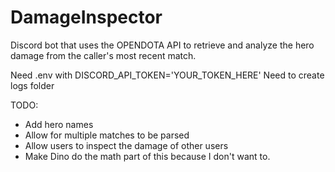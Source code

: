 # DamageInspector
Discord bot that uses the OPENDOTA API to retrieve and analyze the hero damage from the caller's most recent match.

Need .env with DISCORD_API_TOKEN='YOUR_TOKEN_HERE'
Need to create logs folder

TODO:
  * Add hero names
  * Allow for multiple matches to be parsed
  * Allow users to inspect the damage of other users
  * Make Dino do the math part of this because I don't want to.